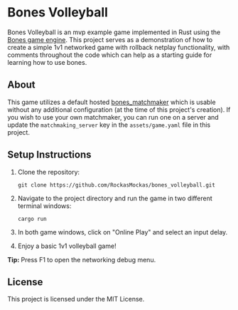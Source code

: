 # Bones Volleyball

Bones Volleyball is an mvp example game implemented in Rust using the [Bones game engine](https://github.com/fishfolk/bones). This project serves as a demonstration of how to create a simple 1v1 networked game with rollback netplay functionality, with comments throughout the code which can help as a starting guide for learning how to use bones.

## About

This game utilizes a default hosted [bones_matchmaker](https://github.com/fishfolk/bones/tree/main/other_crates/bones_matchmaker) which is usable without any additional configuration (at the time of this project's creation). If you wish to use your own matchmaker, you can run one on a server and update the `matchmaking_server` key in the `assets/game.yaml` file in this project.


## Setup Instructions

1. Clone the repository:
   ```
   git clone https://github.com/RockasMockas/bones_volleyball.git
   ```

2. Navigate to the project directory and run the game in two different terminal windows:
   ```
   cargo run
   ```

3. In both game windows, click on "Online Play" and select an input delay.

4. Enjoy a basic 1v1 volleyball game!

**Tip:** Press F1 to open the networking debug menu.

## License

This project is licensed under the MIT License.